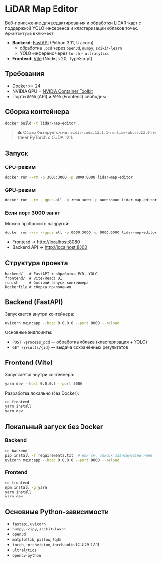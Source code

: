 
# LiDAR Map Editor

Веб-приложение для редактирования и обработки LiDAR-карт с поддержкой YOLO-инференса и кластеризации облаков точек.  
Архитектура включает:
- **Backend**: [FastAPI](https://fastapi.tiangolo.com/) (Python 3.11, Uvicorn)  
  + обработка `.pcd` через `open3d`, `numpy`, `scikit-learn`
  + YOLO-инференс через `torch` + `ultralytics`
- **Frontend**: [Vite](https://vitejs.dev/) (Node.js 20, TypeScript)

## Требования

- Docker >= 24  
- NVIDIA GPU + [NVIDIA Container Toolkit](https://docs.nvidia.com/datacenter/cloud-native/container-toolkit/install-guide.html)  
- Порты `8000` (API) и `3000` (Frontend) свободны

## Сборка контейнера

```bash
docker build -t lidar-map-editor .
````

> ⚠️ Образ базируется на `nvidia/cuda:12.1.1-runtime-ubuntu22.04` и тянет PyTorch с CUDA 12.1.

## Запуск

### CPU-режим
```bash
docker run --rm -p 3000:3000 -p 8000:8000 lidar-map-editor
```

### GPU-режим

```bash
docker run --rm --gpus all -p 3000:3000 -p 8000:8000 lidar-map-editor
```

### Если порт 3000 занят

Можно пробросить на другой:

```bash
docker run --rm --gpus all -p 8080:3000 -p 8000:8000 lidar-map-editor
```

* Frontend → [http://localhost:8080](http://localhost:8080)
* Backend API → [http://localhost:8000](http://localhost:8000)

## Структура проекта

```
backend/   # FastAPI + обработка PCD, YOLO
frontend/  # Vite/React UI
run.sh     # быстрый запуск контейнера
Dockerfile # сборка приложения
```

## Backend (FastAPI)

Запускается внутри контейнера:

```bash
uvicorn main:app --host 0.0.0.0 --port 8000 --reload
```

Основные эндпоинты:

* `POST /process_pcd` — обработка облака (кластеризация + YOLO)
* `GET /results/{id}` — выдача сохранённых результатов

## Frontend (Vite)

Запускается внутри контейнера:

```bash
yarn dev --host 0.0.0.0 --port 3000
```

Разработка локально (без Docker):

```bash
cd frontend
yarn install
yarn dev
```

## Локальный запуск без Docker

### Backend

```bash
cd backend
pip install -r requirements.txt  # или см. список зависимостей ниже
uvicorn main:app --host 0.0.0.0 --port 8000 --reload
```

### Frontend

```bash
cd frontend
npm install -g yarn
yarn install
yarn dev
```

## Основные Python-зависимости

* `fastapi`, `uvicorn`
* `numpy`, `scipy`, `scikit-learn`
* `open3d`
* `matplotlib`, `pillow`, `tqdm`
* `torch`, `torchvision`, `torchaudio` (CUDA 12.1)
* `ultralytics`
* `opencv-python`


```
